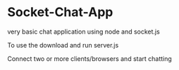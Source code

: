 # Socket-Chat-App
very basic chat application using node and socket.js

To use the download and run server.js

Connect two or more clients/browsers and start chatting
